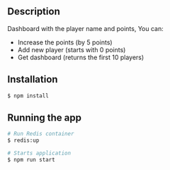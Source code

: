 

## Description
Dashboard with the player name and points, You can:
- Increase the points (by 5 points)
- Add new player (starts with 0 points)
- Get dashboard (returns the first 10 players)

## Installation

```bash
$ npm install
```

## Running the app

```bash
# Run Redis container
$ redis:up

# Starts application
$ npm run start
```
